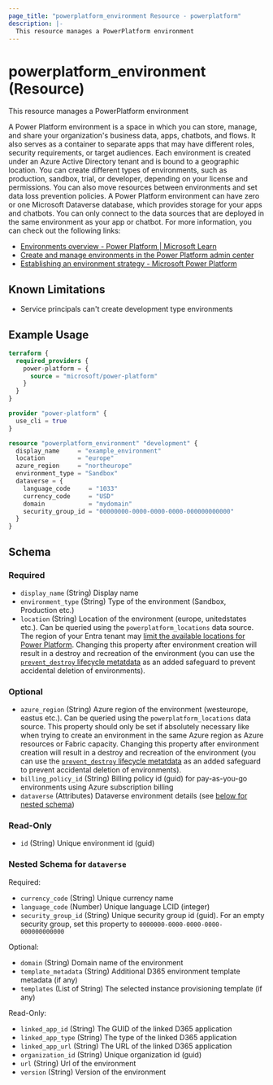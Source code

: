 ```yaml
---
page_title: "powerplatform_environment Resource - powerplatform"
description: |-
  This resource manages a PowerPlatform environment
---
```


# powerplatform_environment (Resource)

This resource manages a PowerPlatform environment

A Power Platform environment is a space in which you can store, manage, and share your organization's business data, apps, chatbots, and flows. It also serves as a container to separate apps that may have different roles, security requirements, or target audiences. Each environment is created under an Azure Active Directory tenant and is bound to a geographic location. You can create different types of environments, such as production, sandbox, trial, or developer, depending on your license and permissions. You can also move resources between environments and set data loss prevention policies. A Power Platform environment can have zero or one Microsoft Dataverse database, which provides storage for your apps and chatbots. You can only connect to the data sources that are deployed in the same environment as your app or chatbot. For more information, you can check out the following links:

- [Environments overview - Power Platform | Microsoft Learn](https://learn.microsoft.com/en-us/power-platform/admin/environments-overview)
- [Create and manage environments in the Power Platform admin center](https://learn.microsoft.com/en-us/power-platform/admin/create-environment)
- [Establishing an environment strategy - Microsoft Power Platform](https://learn.microsoft.com/en-us/power-platform/guidance/adoption/environment-strategy)

## Known Limitations

- Service principals can't create development type environments

## Example Usage



```terraform
terraform {
  required_providers {
    power-platform = {
      source = "microsoft/power-platform"
    }
  }
}

provider "power-platform" {
  use_cli = true
}

resource "powerplatform_environment" "development" {
  display_name     = "example_environment"
  location         = "europe"
  azure_region     = "northeurope"
  environment_type = "Sandbox"
  dataverse = {
    language_code     = "1033"
    currency_code     = "USD"
    domain            = "mydomain"
    security_group_id = "00000000-0000-0000-0000-000000000000"
  }
}
```

<!-- schema generated by tfplugindocs -->
## Schema

### Required

- `display_name` (String) Display name
- `environment_type` (String) Type of the environment (Sandbox, Production etc.)
- `location` (String) Location of the environment (europe, unitedstates etc.). Can be queried using the `powerplatform_locations` data source. The region of your Entra tenant may [limit the available locations for Power Platform](https://learn.microsoft.com/en-us/power-platform/admin/regions-overview#who-can-create-environments-in-these-regions). Changing this property after environment creation will result in a destroy and recreation of the environment (you can use the [`prevent_destroy` lifecycle metatdata](https://developer.hashicorp.com/terraform/language/meta-arguments/lifecycle#prevent_destroy) as an added safeguard to prevent accidental deletion of environments).

### Optional

- `azure_region` (String) Azure region of the environment (westeurope, eastus etc.). Can be queried using the `powerplatform_locations` data source. This property should only be set if absolutely necessary like when trying to create an environment in the same Azure region as Azure resources or Fabric capacity.  Changing this property after environment creation will result in a destroy and recreation of the environment (you can use the [`prevent_destroy` lifecycle metatdata](https://developer.hashicorp.com/terraform/language/meta-arguments/lifecycle#prevent_destroy) as an added safeguard to prevent accidental deletion of environments).
- `billing_policy_id` (String) Billing policy id (guid) for pay-as-you-go environments using Azure subscription billing
- `dataverse` (Attributes) Dataverse environment details (see [below for nested schema](#nestedatt--dataverse))

### Read-Only

- `id` (String) Unique environment id (guid)

<a id="nestedatt--dataverse"></a>
### Nested Schema for `dataverse`

Required:

- `currency_code` (String) Unique currency name
- `language_code` (Number) Unique language LCID (integer)
- `security_group_id` (String) Unique security group id (guid).  For an empty security group, set this property to `0000000-0000-0000-0000-000000000000`

Optional:

- `domain` (String) Domain name of the environment
- `template_metadata` (String) Additional D365 environment template metadata (if any)
- `templates` (List of String) The selected instance provisioning template (if any)

Read-Only:

- `linked_app_id` (String) The GUID of the linked D365 application
- `linked_app_type` (String) The type of the linked D365 application
- `linked_app_url` (String) The URL of the linked D365 application
- `organization_id` (String) Unique organization id (guid)
- `url` (String) Url of the environment
- `version` (String) Version of the environment



